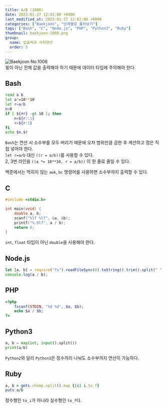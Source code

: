 ```yaml
---
title: A/B (1008)
date: 2023-01-27 12:02:00 +0900
last_modified_at: 2023-01-27 12:02:00 +0900
categories: ["Baekjoon", "단계별로 풀어보기"]
tags: ["Bash", "C", "Node.js", "PHP", "Python3", "Ruby"]
thumbnail: baekjoon-1008.png
group:
  name: 입출력과 사칙연산
  order: 5
---
```


![Baekjoon No.1008](baekjoon-1008.png)  
몫이 아닌 전체 값을 출력해야 하기 때문에 데이터 타입에 주의해야 한다.

## Bash
```bash
read a b
let a*=10**10
let r=a/b
n=0
if [ ${#r} -gt 10 ]; then
	n=${r::1}
	r=${r:1}
fi
echo $n.$r
```
`Bash`는 연산 시 소수부를 모두 버리기 때문에 오차 범위만큼 곱한 후 계산하고 점은 직접 넣어야 한다.  
`let r=a/b` 대신 `((r = a/b))`를 사용할 수 있다.  
2, 3번 라인을 `((a *= 10**10, r = a/b))` 이 한 줄로 줄일 수 있다.

백준에서는 먹히지 않는 `awk`, `bc` 명령어를 사용하면 소수부까지 출력할 수 있다.

## C
```c
#include <stdio.h>

int main(void) {
	double a, b;
	scanf("%lf %lf", &a, &b);
	printf("%.9lf", a / b);
	return 0;
}
```
`int`, `float` 타입이 아닌 `double`을 사용해야 한다.

## Node.js
```javascript
let [a, b] = require("fs").readFileSync(0).toString().trim().split(" ").map(Number);
console.log(a / b);
```

## PHP
```php
<?php
	fscanf(STDIN, "%d %d", $a, $b);
	echo $a / $b;
?>
```

## Python3
```python
a, b = map(int, input().split())
print(a/b)
```
`Python2`와 달리 `Python3`은 정수끼리 나눠도 소수부까지 연산이 가능하다.

## Ruby
```ruby
a, b = gets.chomp.split().map {|i| i.to_f}
puts a/b
```
정수형인 `to_i`가 아니라 실수형인 `to_f`다.
